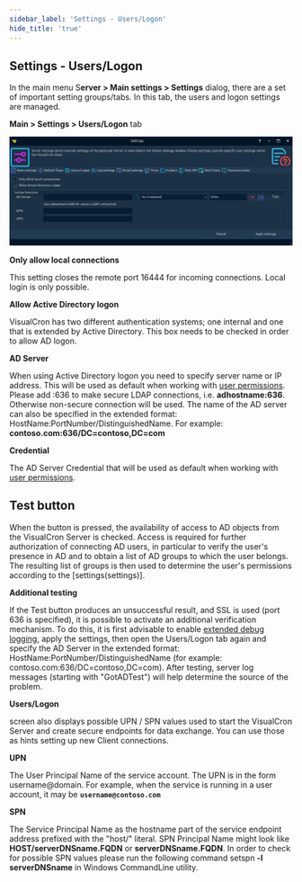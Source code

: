 ```yaml
---
sidebar_label: 'Settings - Users/Logon'
hide_title: 'true'
---
```


## Settings - Users/Logon

In the main menu S**erver > Main settings > Settings** dialog, there are a set of important setting groups/tabs. In this tab, the users and logon settings are managed.
 
**Main > Settings > Users/Logon** tab

![](../../../static/img/serversettingsuserslogonad.png)

**Only allow local connections**

This setting closes the remote port 16444 for incoming connections. Local login is only possible.
 
**Allow Active Directory logon**

VisualCron has two different authentication systems; one internal and one that is extended by Active Directory. This box needs to be checked in order to allow AD logon.
 
**AD Server**

When using Active Directory logon you need to specify server name or IP address. This will be used as default when working with [user permissions](../server/main-user-permissions).
Please add :636 to make secure LDAP connections, i.e. **adhostname:636**. Otherwise non-secure connection will be used.
The name of the AD server can also be specified in the extended format: HostName:PortNumber/DistinguishedName. For example: **contoso.com:636/DC=contoso,DC=com**
 
**Credential**

The AD Server Credential that will be used as default when working with [user permissions](../server/main-user-permissions).
 

## Test button

When the button is pressed, the availability of access to AD objects from the VisualCron Server is checked.
Access is required for further authorization of connecting AD users, in particular to verify the user's presence in AD and to obtain a list of AD groups to which the user belongs. The resulting list of groups is then used to determine the user's permissions according to the [settings(settings)].
 
**Additional testing**

If the Test button produces an unsuccessful result, and SSL is used (port 636 is specified), it is possible to activate an additional verification mechanism.
To do this, it is first advisable to enable [extended debug logging](../server/settings-log-settings), apply the settings, then open the Users/Logon tab again and specify the AD Server in the extended format: HostName:PortNumber/DistinguishedName (for example: contoso.com:636/DC=contoso,DC=com).
After testing, server log messages (starting with "GotADTest") will help determine the source of the problem.
 
 
**Users/Logon** 

screen also displays possible UPN / SPN values used to start the VisualCron Server and create secure endpoints for data exchange.
You can use those as hints setting up new Client connections.
 
**UPN**

The User Principal Name of the service account. The UPN is in the form username@domain. For example, when the service is running in a user account, it may be **```username@contoso.com```**
 
**SPN**

The Service Principal Name as the hostname part of the service endpoint address prefixed with the "host/" literal. SPN Principal Name might look like **HOST/serverDNSname.FQDN** or **serverDNSname.FQDN**.
In order to check for possible SPN values please run the following command setspn **-l serverDNSname** in Windows CommandLine utility.